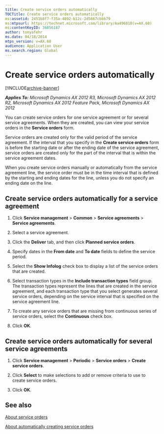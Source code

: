 ```yaml
---
title: Create service orders automatically
TOCTitle: Create service orders automatically
ms:assetid: 2451b8f7-f35a-4892-b12c-2d5667cbbb79
ms:mtpsurl: https://technet.microsoft.com/library/Aa496810(v=AX.60)
ms:contentKeyID: 36056187
author: tonyafehr
ms.date: 04/18/2014
mtps_version: v=AX.60
audience: Application User
ms.search.region: Global
---
```


# Create service orders automatically 


[!INCLUDE[archive-banner](includes/archive-banner.md)]


_**Applies To:** Microsoft Dynamics AX 2012 R3, Microsoft Dynamics AX 2012 R2, Microsoft Dynamics AX 2012 Feature Pack, Microsoft Dynamics AX 2012_

You can create service orders for one service agreement or for several service agreements. When they are created, you can view your service orders in the **Service orders** form.

Service orders are created only for the valid period of the service agreement. If the interval that you specify in the **Create service orders** form is before the starting date or after the ending date of the service agreement, service orders are created only for the part of the interval that is within the service agreement dates.

When you create service orders manually or automatically from the service agreement line, the service order must be in the time interval that is defined by the starting and ending dates for the line, unless you do not specify an ending date on the line.

## Create service orders automatically for a service agreement

1.  Click **Service management** \> **Common** \> **Service agreements** \> **Service agreements**.

2.  Select a service agreement.

3.  Click the **Deliver** tab, and then click **Planned service orders**.

4.  Specify dates in the **From date** and **To date** fields to define the service period.

5.  Select the **Show Infolog** check box to display a list of the service orders that are created.

6.  Select transaction types in the **Include transaction types** field group. The transaction types represent the lines that are created in the service agreement, and each transaction type that you select generates several service orders, depending on the service interval that is specified on the service agreement line.

7.  To create any service orders that are missing from continuous series of service orders, select the **Continuous** check box.

8.  Click **OK**.

## Create service orders automatically for several service agreements

1.  Click **Service management** \> **Periodic** \> **Service orders** \> **Create service orders**.

2.  Click **Select** to make selections to add or remove criteria to use to create service orders.

3.  Click **OK**.

## See also

[About service orders](about-service-orders.md)

[About automatically creating service orders](about-automatically-creating-service-orders.md)

  



